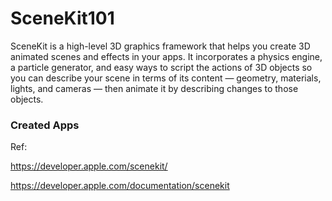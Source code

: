 # SceneKit101

SceneKit is a high-level 3D graphics framework that helps you create 3D animated scenes and effects in your apps. It incorporates a physics engine, a particle generator, and easy ways to script the actions of 3D objects so you can describe your scene in terms of its content — geometry, materials, lights, and cameras — then animate it by describing changes to those objects.

### Created Apps




Ref: 

https://developer.apple.com/scenekit/

https://developer.apple.com/documentation/scenekit
